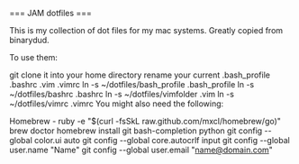 === JAM dotfiles ===

This is my collection of dot files for my mac systems. Greatly copied from binarydud.

To use them:

git clone it into your home directory
rename your current .bash_profile .bashrc .vim .vimrc
ln -s ~/dotfiles/bash_profile .bash_profile
ln -s ~/dotfiles/bashrc .bashrc
ln -s ~/dotfiles/vimfolder .vim
ln -s ~/dotfiles/vimrc .vimrc
You might also need the following:

Homebrew - ruby -e "$(curl -fsSkL raw.github.com/mxcl/homebrew/go)"
brew doctor
homebrew install git bash-completion python
git config --global color.ui auto
git config --global core.autocrlf input
git config --global user.name "Name"
git config --global user.email "name@domain.com"

